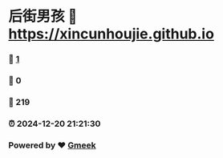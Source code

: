 # 后街男孩 :link: https://xincunhoujie.github.io 
### :page_facing_up: [1](https://xincunhoujie.github.io/tag.html) 
### :speech_balloon: 0 
### :hibiscus: 219 
### :alarm_clock: 2024-12-20 21:21:30 
### Powered by :heart: [Gmeek](https://github.com/Meekdai/Gmeek)
